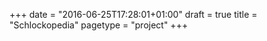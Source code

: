 +++
date = "2016-06-25T17:28:01+01:00"
draft = true
title = "Schlockopedia"
pagetype = "project"
+++
